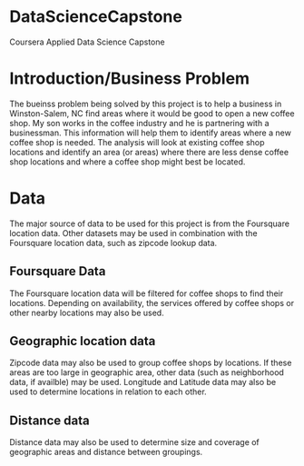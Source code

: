 # DataScienceCapstone
Coursera Applied Data Science Capstone

# Introduction/Business Problem
The bueinss problem being solved by this project is to help a business in Winston-Salem, NC find areas where it would be good to open a new coffee shop. 
My son works in the coffee industry and he is partnering with a businessman. This information will help them to identify areas where a new coffee shop is needed. The analysis will look at existing coffee shop locations and identify an area (or areas) where there are less dense coffee shop locations and where a coffee shop might best be located. 

# Data
The major source of data to be used for this project is from the Foursquare location data. Other datasets may be used in combination with the Foursquare location data, such as zipcode lookup data. 
## Foursquare Data
The Foursquare location data will be filtered for coffee shops to find their locations. Depending on availability, the services offered by coffee shops or other nearby locations may also be used.

## Geographic location data
Zipcode data may also be used to group coffee shops by locations. If these areas are too large in geographic area, other data (such as neighborhood data, if availble) may be used.  Longitude and Latitude data may also be used to determine locations in relation to each other.

## Distance data
Distance data may also be used to determine size and coverage of geographic areas and distance between groupings.

